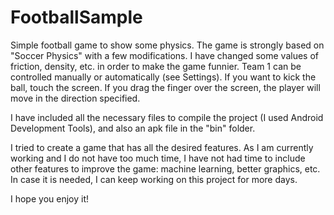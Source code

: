 FootballSample
==============

Simple football game to show some physics.
The game is strongly based on "Soccer Physics" with a few modifications. I have changed some values of friction, density, etc. in order to make the game funnier.
Team 1 can be controlled manually or automatically (see Settings).
If you want to kick the ball, touch the screen. 
If you drag the finger over the screen, the player will move in the direction specified.

I have included all the necessary files to compile the project (I used Android Development Tools), and also an apk file in the "bin" folder.

I tried to create a game that has all the desired features. As I am currently working and I do not have too much time, I have not had time to include other features to improve the game: machine learning, better graphics, etc. In case it is needed, I can keep working on this project for more days.

I hope you enjoy it!